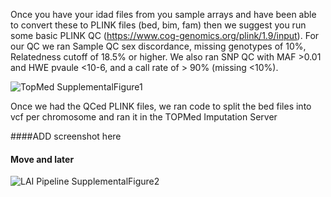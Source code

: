 Once you have your idad files from you sample arrays and have been able to convert these to PLINK files (bed, bim, fam) then we suggest you run some basic PLINK QC (https://www.cog-genomics.org/plink/1.9/input).
For our QC we ran Sample QC sex discordance, missing genotypes of 10%, Relatedness cutoff of 18.5% or higher. We also ran SNP QC with MAF >0.01 and HWE pvaule <10-6, and a call rate of > 90% (missing <10%).

![TopMed SupplementalFigure1](https://github.com/user-attachments/assets/9566ad6d-a718-409a-b027-6239c0f36542)

Once we had the QCed PLINK files, we ran code to split the bed files into vcf per chromosome and ran it in the TOPMed Imputation Server

####ADD screenshot here



#### Move and later
![LAI Pipeline SupplementalFigure2](https://github.com/user-attachments/assets/3d20e1fc-b2f7-4468-ab7e-a6704d0a8b15)
